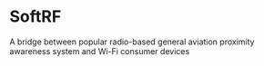 # SoftRF
A bridge between popular radio-based general aviation proximity awareness system and Wi-Fi consumer devices
